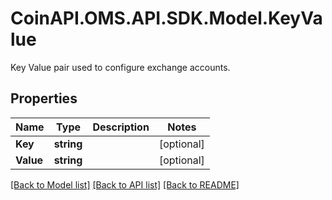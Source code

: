 # CoinAPI.OMS.API.SDK.Model.KeyValue
Key Value pair used to configure exchange accounts.

## Properties

Name | Type | Description | Notes
------------ | ------------- | ------------- | -------------
**Key** | **string** |  | [optional] 
**Value** | **string** |  | [optional] 

[[Back to Model list]](../README.md#documentation-for-models) [[Back to API list]](../README.md#documentation-for-api-endpoints) [[Back to README]](../README.md)

